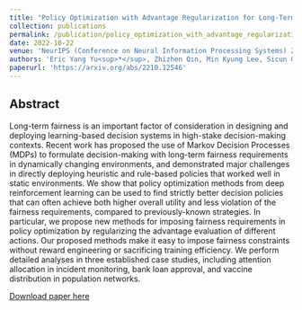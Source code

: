 ```yaml
---
title: "Policy Optimization with Advantage Regularization for Long-Term Fairness in Decision Systems"
collection: publications
permalink: /publication/policy_optimization_with_advantage_regularization_for_long_term_fairness_in_decision_systems
date: 2022-10-22
venue: 'NeurIPS (Conference on Neural Information Processing Systems) 2022'
authors: 'Eric Yang Yu<sup>*</sup>, Zhizhen Qin, Min Kyung Lee, Sicun Gao'
paperurl: 'https://arxiv.org/abs/2210.12546'
---
```

Abstract
---
Long-term fairness is an important factor of consideration in designing and deploying learning-based decision systems in high-stake decision-making contexts. Recent work has proposed the use of Markov Decision Processes (MDPs) to formulate decision-making with long-term fairness requirements in dynamically changing environments, and demonstrated major challenges in directly deploying heuristic and rule-based policies that worked well in static environments. We show that policy optimization methods from deep reinforcement learning can be used to find strictly better decision policies that can often achieve both higher overall utility and less violation of the fairness requirements, compared to previously-known strategies. In particular, we propose new methods for imposing fairness requirements in policy optimization by regularizing the advantage evaluation of different actions. Our proposed methods make it easy to impose fairness constraints without reward engineering or sacrificing training efficiency. We perform detailed analyses in three established case studies, including attention allocation in incident monitoring, bank loan approval, and vaccine distribution in population networks.

[Download paper here](https://arxiv.org/abs/2210.12546)
